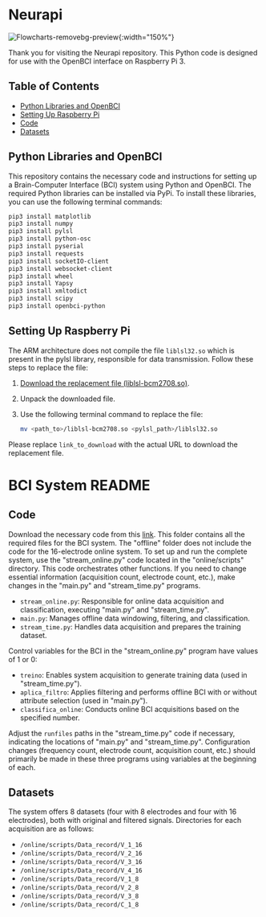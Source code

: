 # Neurapi

![Flowcharts-removebg-preview](https://github.com/vitor-martinsb/BCI_OB-RP3/assets/59899402/ebeb4e6b-fb74-40ab-916d-ecdc35f1df5c){:width="150%"}


Thank you for visiting the Neurapi repository. This Python code is designed for use with the OpenBCI interface on Raspberry Pi 3.

## Table of Contents

- [Python Libraries and OpenBCI](#python-libraries-and-openbci)
- [Setting Up Raspberry Pi](#setting-up-raspberry-pi)
- [Code](#code)
- [Datasets](#datasets)

## Python Libraries and OpenBCI

This repository contains the necessary code and instructions for setting up a Brain-Computer Interface (BCI) system using Python and OpenBCI. The required Python libraries can be installed via PyPi. To install these libraries, you can use the following terminal commands:

```bash
pip3 install matplotlib
pip3 install numpy
pip3 install pylsl
pip3 install python-osc
pip3 install pyserial
pip3 install requests
pip3 install socketIO-client
pip3 install websocket-client
pip3 install wheel
pip3 install Yapsy
pip3 install xmltodict
pip3 install scipy
pip3 install openbci-python
```

## Setting Up Raspberry Pi

The ARM architecture does not compile the file `liblsl32.so` which is present in the pylsl library, responsible for data transmission. Follow these steps to replace the file:

1. [Download the replacement file (liblsl-bcm2708.so)](link_to_download).

2. Unpack the downloaded file.

3. Use the following terminal command to replace the file:
   ```bash
   mv <path_to>/liblsl-bcm2708.so <pylsl_path>/liblsl32.so
   ```

 Please replace `link_to_download` with the actual URL to download the replacement file.

 # BCI System README

## Code

Download the necessary code from this [link](link_to_code). This folder contains all the required files for the BCI system. The "offline" folder does not include the code for the 16-electrode online system. To set up and run the complete system, use the "stream_online.py" code located in the "online/scripts" directory. This code orchestrates other functions. If you need to change essential information (acquisition count, electrode count, etc.), make changes in the "main.py" and "stream_time.py" programs.

- `stream_online.py`: Responsible for online data acquisition and classification, executing "main.py" and "stream_time.py".
- `main.py`: Manages offline data windowing, filtering, and classification.
- `stream_time.py`: Handles data acquisition and prepares the training dataset.

Control variables for the BCI in the "stream_online.py" program have values of 1 or 0:

- `treino`: Enables system acquisition to generate training data (used in "stream_time.py").
- `aplica_filtro`: Applies filtering and performs offline BCI with or without attribute selection (used in "main.py").
- `classifica_online`: Conducts online BCI acquisitions based on the specified number.

Adjust the `runfiles` paths in the "stream_time.py" code if necessary, indicating the locations of "main.py" and "stream_time.py". Configuration changes (frequency count, electrode count, acquisition count, etc.) should primarily be made in these three programs using variables at the beginning of each.

## Datasets

The system offers 8 datasets (four with 8 electrodes and four with 16 electrodes), both with original and filtered signals. Directories for each acquisition are as follows:

- `/online/scripts/Data_record/V_1_16`
- `/online/scripts/Data_record/V_2_16`
- `/online/scripts/Data_record/V_3_16`
- `/online/scripts/Data_record/V_4_16`
- `/online/scripts/Data_record/V_1_8`
- `/online/scripts/Data_record/V_2_8`
- `/online/scripts/Data_record/V_3_8`
- `/online/scripts/Data_record/C_1_8`

